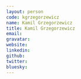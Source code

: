 ```yaml
---
layout: person
code: kgrzegorzewicz
name: Kamil Grzegorzewicz
title: Kamil Grzegorzewicz
email:
gravatar:
website:
linkedin:
github:
twitter:
bluesky:
---
```

